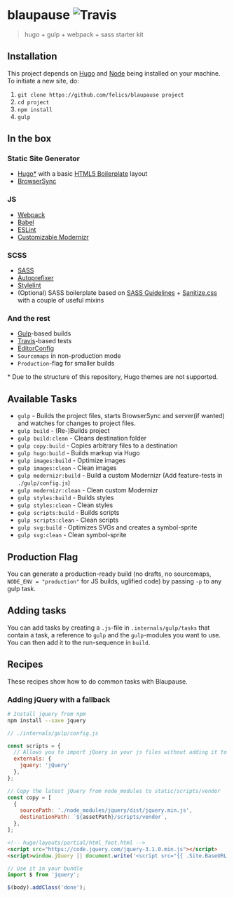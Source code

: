 # blaupause ![Travis](https://img.shields.io/travis/fspoettel/blaupause.svg?maxAge=2592000?style=flat-square)

> hugo + gulp + webpack + sass starter kit

## Installation

This project depends on [Hugo](https://gohugo.io) and [Node](http://nodejs.org/) being installed on your machine. To initiate a new site, do:

 1. `git clone https://github.com/felics/blaupause project`
 2. `cd project`
 3. `npm install`
 4. `gulp`

## In the box

### Static Site Generator

 - [Hugo*](https://gohugo.io) with a basic [HTML5 Boilerplate](https://html5boilerplate.com/) layout
 - [BrowserSync](http://www.browsersync.io/)

### JS

 - [Webpack](http://webpack.github.io)
 - [Babel](babeljs.io)
 - [ESLint](http://eslint.org/)
 - [Customizable Modernizr](http://modernizr.com/)


### SCSS

 - [SASS](http://sass-lang.com/)
 - [Autoprefixer](https://github.com/postcss/autoprefixer)
 - [Stylelint](http://stylelint.io/)
 - (Optional) SASS boilerplate based on [SASS Guidelines](https://sass-guidelin.es/) + [Sanitize.css](https://github.com/10up/sanitize.css) with a couple of useful mixins

### And the rest

 - [Gulp](http://gulpjs.com/)-based builds
 - [Travis](https://travis-ci.org)-based tests
 - [EditorConfig](http://editorconfig.org/)
 - `Sourcemaps` in non-production mode
 - `Production`-flag for smaller builds

\* Due to the structure of this repository, Hugo themes are not supported.

## Available Tasks

 - `gulp` - Builds the project files, starts BrowserSync and server(if wanted) and watches for changes to project files.
 - `gulp build` - (Re-)Builds project
 - `gulp build:clean` - Cleans destination folder
 - `gulp copy:build` - Copies arbitrary files to a destination
 - `gulp hugo:build` - Builds markup via Hugo
 - `gulp images:build` - Optimize images
 - `gulp images:clean` - Clean images
 - `gulp modernizr:build` - Build a custom Modernizr (Add feature-tests in `./gulp/config.js`)
 - `gulp modernizr:clean` - Clean custom Modernizr
 - `gulp styles:build` - Builds styles
 - `gulp styles:clean` - Clean styles
 - `gulp scripts:build` - Builds scripts
 - `gulp scripts:clean` - Clean scripts
 - `gulp svg:build` - Optimizes SVGs and creates a symbol-sprite
 - `gulp svg:clean` - Clean symbol-sprite

## Production Flag

You can generate a production-ready build (no drafts, no sourcemaps, `NODE_ENV = "production"` for JS builds, uglified code) by passing `-p` to any gulp task.

## Adding tasks

You can add tasks by creating a `.js`-file in `.internals/gulp/tasks` that contain a task, a reference to `gulp` and the `gulp`-modules you want to use. You can then add it to the run-sequence in `build`.

## Recipes

These recipes show how to do common tasks with Blaupause.

### Adding jQuery with a fallback

``` bash
# Install jquery from npm
npm install --save jquery
```

``` js
// ./internals/gulp/config.js

const scripts = {
  // Allows you to import jQuery in your js files without adding it to your webpack bundle
  externals: {
    jquery: 'jQuery'
  },
};

// Copy the latest jQuery from node_modules to static/scripts/vendor
const copy = [
  {
    sourcePath: './node_modules/jquery/dist/jquery.min.js',
    destinationPath: `${assetPath}/scripts/vendor`,
  },
];
```

``` html
<!-- hugo/layouts/partial/html_foot.html -->
<script src="https://code.jquery.com/jquery-3.1.0.min.js"></script>
<script>window.jQuery || document.write('<script src="{{ .Site.BaseURL }}static/scripts/vendor/jquery.min.js"><\/script>')</script>
```

``` js
// Use it in your bundle
import $ from 'jquery';

$(body).addClass('done');
```
